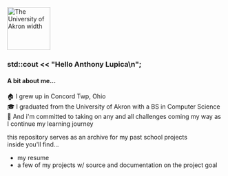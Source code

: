 <img src="https://upload.wikimedia.org/wikipedia/en/b/b0/University_of_Akron_seal.svg" alt="The University of Akron width" width="100" height="100">

### std::cout << "Hello Anthony Lupica\n";

#### A bit about me...
🏠 I grew up in Concord Twp, Ohio <br />
🎓 I graduated from the University of Akron with a BS in Computer Science <br />
🚀 And i'm committed to taking on any and all challenges coming my way as I continue my learning journey

this repository serves as an archive for my past school projects <br />
inside you'll find... 
- my resume
- a few of my projects w/ source and documentation on the project goal
